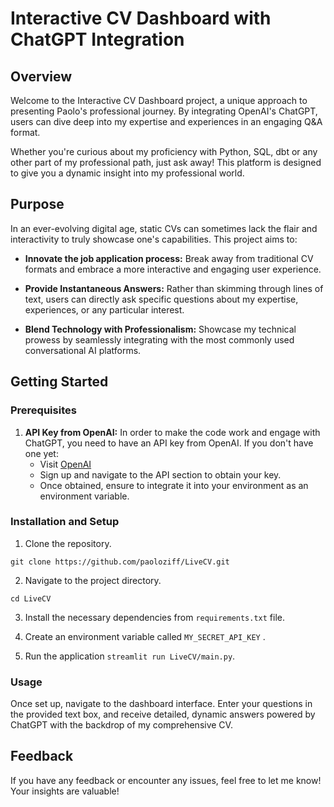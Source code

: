 # Interactive CV Dashboard with ChatGPT Integration

## Overview

Welcome to the Interactive CV Dashboard project, a unique approach to presenting Paolo's professional journey. By integrating OpenAI's ChatGPT, users can dive deep into my expertise and experiences in an engaging Q&A format.

Whether you're curious about my proficiency with Python, SQL, dbt or any other part of my professional path, just ask away! This platform is designed to give you a dynamic insight into my professional world.

## Purpose

In an ever-evolving digital age, static CVs can sometimes lack the flair and interactivity to truly showcase one's capabilities. This project aims to:

- **Innovate the job application process:** Break away from traditional CV formats and embrace a more interactive and engaging user experience.
  
- **Provide Instantaneous Answers:** Rather than skimming through lines of text, users can directly ask specific questions about my expertise, experiences, or any particular interest.
  
- **Blend Technology with Professionalism:** Showcase my technical prowess by seamlessly integrating with the most commonly used conversational AI platforms.

## Getting Started

### Prerequisites

1. **API Key from OpenAI:** In order to make the code work and engage with ChatGPT, you need to have an API key from OpenAI. If you don't have one yet:
   - Visit [OpenAI](https://www.openai.com/)
   - Sign up and navigate to the API section to obtain your key.
   - Once obtained, ensure to integrate it into your environment as an environment variable.

### Installation and Setup

1. Clone the repository.
```
git clone https://github.com/paoloziff/LiveCV.git
```
2. Navigate to the project directory.
```
cd LiveCV
```
3. Install the necessary dependencies from `requirements.txt` file.

4. Create an environment variable called `MY_SECRET_API_KEY` .

5. Run the application `streamlit run LiveCV/main.py`.

### Usage

Once set up, navigate to the dashboard interface. Enter your questions in the provided text box, and receive detailed, dynamic answers powered by ChatGPT with the backdrop of my comprehensive CV.

## Feedback

If you have any feedback or encounter any issues, feel free to let me know! Your insights are valuable!
